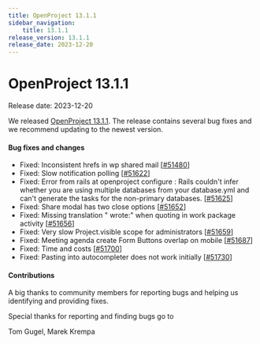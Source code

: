 ```yaml
---
title: OpenProject 13.1.1
sidebar_navigation:
    title: 13.1.1
release_version: 13.1.1
release_date: 2023-12-20
---
```


# OpenProject 13.1.1

Release date: 2023-12-20

We released [OpenProject 13.1.1](https://community.openproject.com/versions/1980).
The release contains several bug fixes and we recommend updating to the newest version.

<!--more-->
#### Bug fixes and changes

- Fixed: Inconsistent hrefs in wp shared mail \[[#51480](https://community.openproject.com/wp/51480)\]
- Fixed: Slow notification polling \[[#51622](https://community.openproject.com/wp/51622)\]
- Fixed: Error from rails at openproject configure : Rails couldn't infer whether you are using multiple databases from your database.yml and can't generate the tasks for the non-primary databases. \[[#51625](https://community.openproject.com/wp/51625)\]
- Fixed: Share modal has two close options \[[#51652](https://community.openproject.com/wp/51652)\]
- Fixed: Missing translation "<user> wrote:" when quoting in work package activity \[[#51656](https://community.openproject.com/wp/51656)\]
- Fixed: Very slow Project.visible scope for administrators \[[#51659](https://community.openproject.com/wp/51659)\]
- Fixed: Meeting agenda create Form Buttons overlap on mobile  \[[#51687](https://community.openproject.com/wp/51687)\]
- Fixed: Time and costs \[[#51700](https://community.openproject.com/wp/51700)\]
- Fixed: Pasting into autocompleter does not work initially \[[#51730](https://community.openproject.com/wp/51730)\]

#### Contributions
A big thanks to community members for reporting bugs and helping us identifying and providing fixes.

Special thanks for reporting and finding bugs go to

Tom Gugel, Marek Krempa
